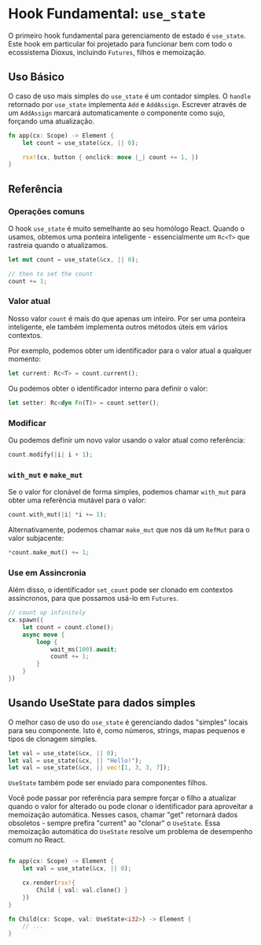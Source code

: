 # Hook Fundamental: `use_state`

O primeiro hook fundamental para gerenciamento de estado é `use_state`. Este hook em particular foi projetado para funcionar bem com todo o ecossistema Dioxus, incluindo `Futures`, filhos e memoização.

## Uso Básico

O caso de uso mais simples do `use_state` é um contador simples. O `handle` retornado por `use_state` implementa `Add` e `AddAssign`. Escrever através de um `AddAssign` marcará automaticamente o componente como sujo, forçando uma atualização.

```rust
fn app(cx: Scope) -> Element {
    let count = use_state(&cx, || 0);

    rsx!(cx, button { onclick: move |_| count += 1, })
}
```

## Referência

### Operações comuns

O hook `use_state` é muito semelhante ao seu homólogo React. Quando o usamos, obtemos uma ponteira inteligente - essencialmente um `Rc<T>` que rastreia quando o atualizamos.

```rust
let mut count = use_state(&cx, || 0);

// then to set the count
count += 1;
```

### Valor atual

Nosso valor `count` é mais do que apenas um inteiro. Por ser uma ponteira inteligente, ele também implementa outros métodos úteis em vários contextos.

Por exemplo, podemos obter um identificador para o valor atual a qualquer momento:

```rust
let current: Rc<T> = count.current();
```

Ou podemos obter o identificador interno para definir o valor:

```rust
let setter: Rc<dyn Fn(T)> = count.setter();
```

### Modificar

Ou podemos definir um novo valor usando o valor atual como referência:

```rust
count.modify(|i| i + 1);
```

### `with_mut` e `make_mut`

Se o valor for clonável de forma simples, podemos chamar `with_mut` para obter uma referência mutável para o valor:

```rust
count.with_mut(|i| *i += 1);
```

Alternativamente, podemos chamar `make_mut` que nos dá um `RefMut` para o valor subjacente:

```rust
*count.make_mut() += 1;
```

### Use em Assincronia

Além disso, o identificador `set_count` pode ser clonado em contextos assíncronos, para que possamos usá-lo em `Futures`.

```rust
// count up infinitely
cx.spawn({
    let count = count.clone();
    async move {
        loop {
            wait_ms(100).await;
            count += 1;
        }
    }
})
```

## Usando UseState para dados simples

O melhor caso de uso do `use_state` é gerenciando dados "simples" locais para seu componente. Isto é, como números, strings, mapas pequenos e tipos de clonagem simples.

```rust
let val = use_state(&cx, || 0);
let val = use_state(&cx, || "Hello!");
let val = use_state(&cx, || vec![1, 3, 3, 7]);
```

`UseState` também pode ser enviado para componentes filhos.

Você pode passar por referência para sempre forçar o filho a atualizar quando o valor for alterado ou pode clonar o identificador para aproveitar a memoização automática. Nesses casos, chamar "get" retornará dados obsoletos - sempre prefira "current" ao "clonar" o `UseState`. Essa memoização automática do `UseState` resolve um problema de desempenho comum no React.

```rust

fn app(cx: Scope) -> Element {
    let val = use_state(&cx, || 0);

    cx.render(rsx!{
        Child { val: val.clone() }
    })
}

fn Child(cx: Scope, val: UseState<i32>) -> Element {
    // ...
}
```
